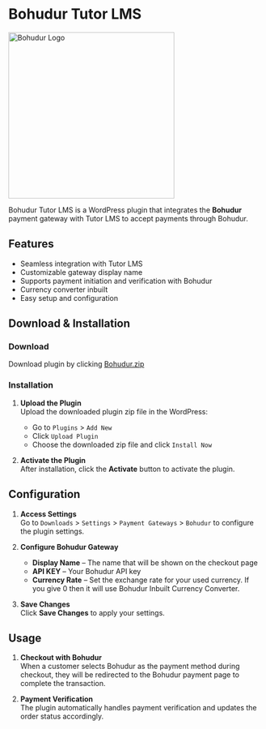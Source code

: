 # Bohudur Tutor LMS
<img src="https://bohudur.one/bohudurlogo.png" alt="Bohudur Logo" width="328"/>

Bohudur Tutor LMS is a WordPress plugin that integrates the **Bohudur** payment gateway with Tutor LMS to accept payments through Bohudur.

## Features

- Seamless integration with Tutor LMS
- Customizable gateway display name
- Supports payment initiation and verification with Bohudur
- Currency converter inbuilt
- Easy setup and configuration

## Download & Installation

### Download

Download plugin by clicking [Bohudur.zip](https://github.com/BohudurOne/TutorLMS/blob/main/tutor-bohudur.zip)

### Installation

1. **Upload the Plugin**  
   Upload the downloaded plugin zip file in the WordPress:  
   - Go to `Plugins` > `Add New`  
   - Click `Upload Plugin`  
   - Choose the downloaded zip file and click `Install Now`

2. **Activate the Plugin**  
   After installation, click the **Activate** button to activate the plugin.

## Configuration

1. **Access Settings**  
   Go to `Downloads` > `Settings` > `Payment Gateways` > `Bohudur` to configure the plugin settings.

2. **Configure Bohudur Gateway**  
   - **Display Name** – The name that will be shown on the checkout page  
   - **API KEY** – Your Bohudur API key  
   - **Currency Rate** – Set the exchange rate for your used currency. If you give 0 then it will use Bohudur Inbuilt Currency Converter.

3. **Save Changes**  
   Click **Save Changes** to apply your settings.

## Usage

1. **Checkout with Bohudur**  
   When a customer selects Bohudur as the payment method during checkout, they will be redirected to the Bohudur payment page to complete the transaction.

2. **Payment Verification**  
   The plugin automatically handles payment verification and updates the order status accordingly.
